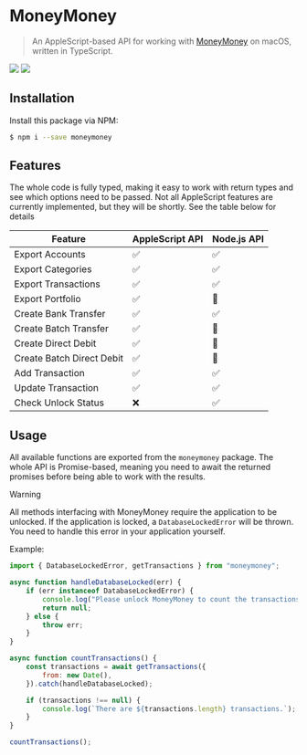 # MoneyMoney

> An AppleScript-based API for working with [MoneyMoney](https://moneymoney-app.com) on macOS, written in TypeScript.

<p>
    <img src="https://badgers.space/github/checks/NikxDa/node-moneymoney?label=tests" />
    <img src="https://badgers.space/npm/version/moneymoney" />
</p>

## Installation

Install this package via NPM:

```bash
$ npm i --save moneymoney
```

## Features

The whole code is fully typed, making it easy to work with return types and see which options need to be passed. Not all AppleScript features are currently implemented, but they will be shortly. See the table below for details

| Feature                   | AppleScript API | Node.js API |
|---------------------------|-----------------|-------------|
| Export Accounts           | ✅               | ✅           |
| Export Categories         | ✅               | ✅           |
| Export Transactions       | ✅               | ✅           |
| Export Portfolio          | ✅               | 🚧           |
| Create Bank Transfer      | ✅               | ✅           |
| Create Batch Transfer     | ✅               | 🚧           |
| Create Direct Debit       | ✅               | 🚧           |
| Create Batch Direct Debit | ✅               | 🚧           |
| Add Transaction           | ✅               | ✅           |
| Update Transaction        | ✅               | ✅           |
| Check Unlock Status       | ❌               | ✅           |

## Usage

All available functions are exported from the `moneymoney` package. The whole API is Promise-based, meaning you need to await the returned promises before being able to work with the results.

> [!WARNING]  
> All methods interfacing with MoneyMoney require the application to be unlocked. If the application is locked, a `DatabaseLockedError` will be thrown. You need to handle this error in your application yourself.

Example:

```js
import { DatabaseLockedError, getTransactions } from "moneymoney";

async function handleDatabaseLocked(err) {
    if (err instanceof DatabaseLockedError) {
        console.log("Please unlock MoneyMoney to count the transactions.");
        return null;
    } else {
        throw err;
    }
}

async function countTransactions() {
    const transactions = await getTransactions({
        from: new Date(),
    }).catch(handleDatabaseLocked);

    if (transactions !== null) {
        console.log(`There are ${transactions.length} transactions.`);
    }
}

countTransactions();
```